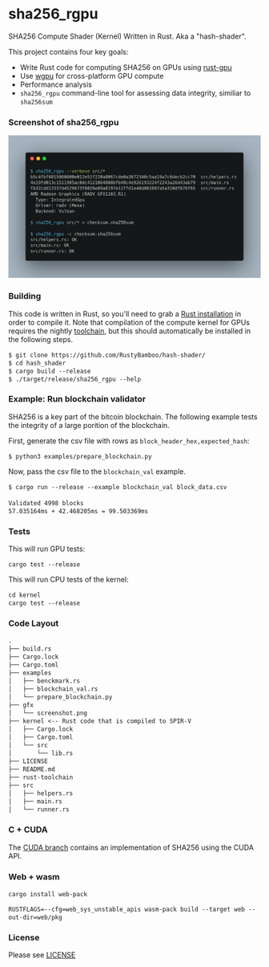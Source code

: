 # sha256_rgpu

SHA256 Compute Shader (Kernel) Written in Rust. Aka a "hash-shader".

This project contains four key goals:
- Write Rust code for computing SHA256 on GPUs using [rust-gpu](https://github.com/EmbarkStudios/rust-gpu)
- Use [wgpu](https://github.com/gfx-rs/wgpu) for cross-platform GPU compute
- Performance analysis
- `sha256_rgpu` command-line tool for assessing data integrity, similiar to `sha256sum`

### Screenshot of sha256_rgpu

![](gfx/screenshot.png)

### Building

This code is written in Rust, so you'll need to grab a [Rust installation](https://www.rust-lang.org/learn/get-started) in order to compile it. Note that compilation of the compute kernel for GPUs requires the nightly [toolchain](./rust-toolchain), but this should automatically be installed in the following steps.

```
$ git clone https://github.com/RustyBamboo/hash-shader/
$ cd hash_shader
$ cargo build --release
$ ./target/release/sha256_rgpu --help
```



### Example: Run blockchain validator

SHA256 is a key part of the bitcoin blockchain. The following example tests the integrity of a large porition of the blockchain.

First, generate the csv file with rows as `block_header_hex,expected_hash`:

```
$ python3 examples/prepare_blockchain.py
```

Now, pass the csv file to the `blockchain_val` example.

```
$ cargo run --release --example blockchain_val block_data.csv

Validated 4998 blocks
57.035164ms + 42.468205ms = 99.503369ms
```


### Tests
This will run GPU tests:
```
cargo test --release
```             

This will run CPU tests of the kernel:
```
cd kernel
cargo test --release
```

### Code Layout

```
.
├── build.rs
├── Cargo.lock
├── Cargo.toml
├── examples
│   ├── benckmark.rs
│   ├── blockchain_val.rs
│   └── prepare_blockchain.py
├── gfx
│   └── screenshot.png
├── kernel <-- Rust code that is compiled to SPIR-V
│   ├── Cargo.lock
│   ├── Cargo.toml
│   └── src
│       └── lib.rs
├── LICENSE
├── README.md
├── rust-toolchain
├── src
│   ├── helpers.rs
│   ├── main.rs
│   └── runner.rs
```

### C + CUDA

The [CUDA branch](https://github.com/RustyBamboo/hash-shader/tree/cuda) contains an implementation of SHA256 using the CUDA API.

### Web + wasm

```
cargo install web-pack
```

```
RUSTFLAGS=--cfg=web_sys_unstable_apis wasm-pack build --target web --out-dir=web/pkg
```

### License

Please see [LICENSE](./LICENSE)